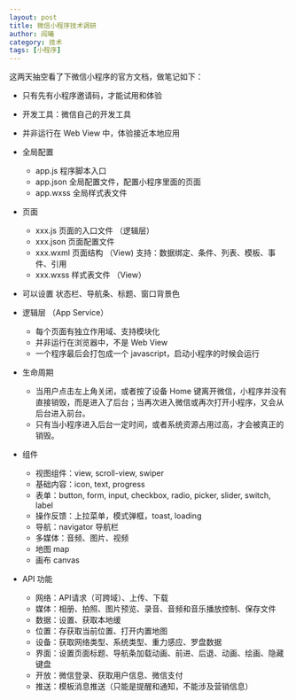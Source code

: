 ```yaml
---
layout: post
title: 微信小程序技术调研
author: 阎曦
category: 技术
tags: [小程序]
---
```


这两天抽空看了下微信小程序的官方文档，做笔记如下：

- 只有先有小程序邀请码，才能试用和体验
- 开发工具：微信自己的开发工具
- 并非运行在 Web View 中，体验接近本地应用
- 全局配置
    - app.js 程序脚本入口
    - app.json 全局配置文件，配置小程序里面的页面
    - app.wxss 全局样式表文件

- 页面
    - xxx.js 页面的入口文件 （逻辑层）
    - xxx.json 页面配置文件
    - xxx.wxml 页面结构 （View) 支持：数据绑定、条件、列表、模板、事件、引用
    - xxx.wxss 样式表文件 （View）

<!-- more -->

- 可以设置 状态栏、导航条、标题、窗口背景色

- 逻辑层 （App Service）

    - 每个页面有独立作用域、支持模块化
    - 并非运行在浏览器中，不是 Web View
    - 一个程序最后会打包成一个 javascript，启动小程序的时候会运行
- 生命周期
    - 当用户点击左上角关闭，或者按了设备 Home 键离开微信，小程序并没有直接销毁，而是进入了后台；当再次进入微信或再次打开小程序，又会从后台进入前台。
    - 只有当小程序进入后台一定时间，或者系统资源占用过高，才会被真正的销毁。
- 组件
    - 视图组件：view, scroll-view, swiper
    - 基础内容：icon, text, progress
    - 表单：button, form, input, checkbox, radio, picker, slider, switch, label
    - 操作反馈：上拉菜单，模式弹框，toast, loading
    - 导航：navigator 导航栏
    - 多媒体：音频、图片、视频
    - 地图 map
    - 画布 canvas
- API 功能
    - 网络：API请求（可跨域）、上传、下载
    - 媒体：相册、拍照、图片预览、录音、音频和音乐播放控制、保存文件
    - 数据：设置、获取本地缓
    - 位置：存获取当前位置、打开内置地图
    - 设备：获取网络类型、系统类型、重力感应、罗盘数据
    - 界面：设置页面标题、导航条加载动画、前进、后退、动画、绘画、隐藏键盘
    - 开放：微信登录、获取用户信息、微信支付
    - 推送：模板消息推送（只能是提醒和通知，不能涉及营销信息）
